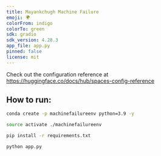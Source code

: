 ```yaml
---
title: Mayankchugh Machine Failure
emoji: 🌍
colorFrom: indigo
colorTo: green
sdk: gradio
sdk_version: 4.28.3
app_file: app.py
pinned: false
license: mit
---
```


Check out the configuration reference at https://huggingface.co/docs/hub/spaces-config-reference


## How to run:

```bash
conda create -p machinefailureenv python=3.9 -y
```

```bash
source activate ./machinefailureenv
```

```bash
pip install -r requirements.txt
```

```bash
python app.py
```